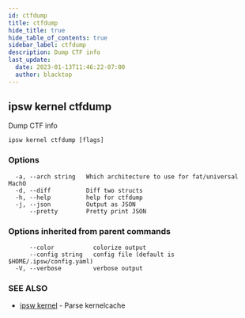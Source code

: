 ```yaml
---
id: ctfdump
title: ctfdump
hide_title: true
hide_table_of_contents: true
sidebar_label: ctfdump
description: Dump CTF info
last_update:
  date: 2023-01-13T11:46:22-07:00
  author: blacktop
---
```

## ipsw kernel ctfdump

Dump CTF info

```
ipsw kernel ctfdump [flags]
```

### Options

```
  -a, --arch string   Which architecture to use for fat/universal MachO
  -d, --diff          Diff two structs
  -h, --help          help for ctfdump
  -j, --json          Output as JSON
      --pretty        Pretty print JSON
```

### Options inherited from parent commands

```
      --color           colorize output
      --config string   config file (default is $HOME/.ipsw/config.yaml)
  -V, --verbose         verbose output
```

### SEE ALSO

* [ipsw kernel](/docs/cli/ipsw/kernel)	 - Parse kernelcache

